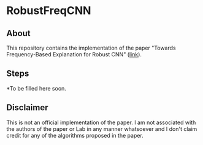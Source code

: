 # RobustFreqCNN

## About

This repository contains the implementation of the paper "Towards Frequency-Based Explanation for Robust CNN" ([link](https://arxiv.org/pdf/2005.03141.pdf)). 

## Steps

*To be filled here soon.

## Disclaimer

This is not an official implementation of the paper. I am not associated with the authors of the paper or Lab in any manner whatsoever and I don't claim credit for any of the algorithms proposed in the paper. 
